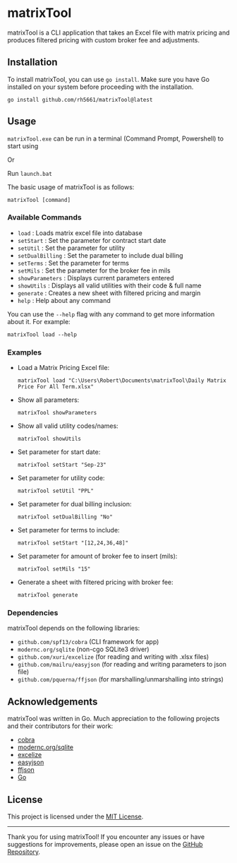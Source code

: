 
# matrixTool

matrixTool is a CLI application that takes an Excel file with matrix pricing and produces filtered pricing with custom broker fee and adjustments.

## Installation

To install matrixTool, you can use `go install`. Make sure you have Go installed on your system before proceeding with the installation.

```shell
go install github.com/rh5661/matrixTool@latest
```

## Usage

`matrixTool.exe` can be run in a terminal (Command Prompt, Powershell) to start using

Or

Run `launch.bat`

The basic usage of matrixTool is as follows:

```shell
matrixTool [command]
```

### Available Commands

- `load`            :   Loads matrix excel file into database
- `setStart`        :   Set the parameter for contract start date
- `setUtil`         :   Set the parameter for utility
- `setDualBilling`  :   Set the parameter to include dual billing
- `setTerms`        :   Set the parameter for terms
- `setMils`         :   Set the parameter for the broker fee in mils
- `showParameters`  :   Displays current parameters entered
- `showUtils`       :   Displays all valid utilities with their code & full name
- `generate`        :   Creates a new sheet with filtered pricing and margin
- `help`            :   Help about any command


You can use the `--help` flag with any command to get more information about it. For example:

```shell
matrixTool load --help
```

### Examples

- Load a Matrix Pricing Excel file:

  ```shell
  matrixTool load "C:\Users\Robert\Documents\matrixTool\Daily Matrix Price For All Term.xlsx"
  ```

- Show all parameters:

  ```shell
  matrixTool showParameters
  ```

- Show all valid utility codes/names:

  ```shell
  matrixTool showUtils
  ```

- Set parameter for start date:

  ```shell
  matrixTool setStart "Sep-23"
  ```

- Set parameter for utility code:

  ```shell
  matrixTool setUtil "PPL"
  ```

- Set parameter for dual billing inclusion:

  ```shell
  matrixTool setDualBilling "No"
  ```

- Set parameter for terms to include:

  ```shell
  matrixTool setStart "[12,24,36,48]"
  ```

- Set parameter for amount of broker fee to insert (mils):

  ```shell
  matrixTool setMils "15"
  ``` 

- Generate a sheet with filtered pricing with broker fee:

  ```shell
  matrixTool generate
  ``` 



### Dependencies

matrixTool depends on the following libraries:

- `github.com/spf13/cobra` (CLI framework for app)
- `modernc.org/sqlite` (non-cgo SQLite3 driver)
- `github.com/xuri/excelize` (for reading and writing with .xlsx files)
- `github.com/mailru/easyjson` (for reading and writing parameters to json file)
- `github.com/pquerna/ffjson`  (for marshalling/unmarshalling into strings)

## Acknowledgements

matrixTool was written in Go. Much appreciation to the following projects and their contributors for their work:

- [cobra](https://cobra.dev/)
- [modernc.org/sqlite](https://pkg.go.dev/modernc.org/sqlite)
- [excelize](https://xuri.me/excelize/)
- [easyjson](https://pkg.go.dev/github.com/tcolar/easyjson)
- [ffjson](https://pkg.go.dev/github.com/pquerna/ffjson/ffjson)
- [Go](https://go.dev/)

## License

This project is licensed under the [MIT License](LICENSE).

---

Thank you for using matrixTool! If you encounter any issues or have suggestions for improvements, please open an issue on the [GitHub Repository](https://github.com/robertDevelops1/matrixTool).

